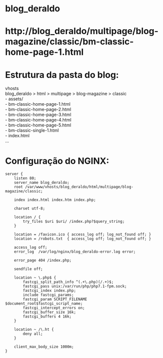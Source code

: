 # blog_deraldo

# http://blog_deraldo/multipage/blog-magazine/classic/bm-classic-home-page-1.html


# Estrutura da pasta do blog:

 vhosts  
  blog_deraldo > html > multipage > blog-magazine > classic  
    - assets/  
    - bm-classic-home-page-1.html  
    - bm-classic-home-page-2.html  
    - bm-classic-home-page-3.html  
    - bm-classic-home-page-4.html  
    - bm-classic-home-page-5.html  
    - bm-classic-single-1.html  
    - index.html  
    ...
                                                   

# Configuração do NGINX:

```
server {
    listen 80;
    server_name blog_deraldo;
    root /var/www/vhosts/blog_deraldo/html/multipage/blog-magazine/classic;
         
    index index.html index.htm index.php;

    charset utf-8;

    location / {
        try_files $uri $uri/ /index.php?$query_string;
    }

    location = /favicon.ico { access_log off; log_not_found off; }
    location = /robots.txt  { access_log off; log_not_found off; }

    access_log off;
    error_log  /var/log/nginx/blog_deraldo-error.log error;

    error_page 404 /index.php;

    sendfile off;

    location ~ \.php$ {
        fastcgi_split_path_info ^(.+\.php)(/.+)$;
        fastcgi_pass unix:/var/run/php/php7.1-fpm.sock;
        fastcgi_index index.php;
        include fastcgi_params;
        fastcgi_param SCRIPT_FILENAME $document_root$fastcgi_script_name;
        fastcgi_intercept_errors on;
        fastcgi_buffer_size 16k;
        fastcgi_buffers 4 16k;
    }

    location ~ /\.ht {
        deny all;
    }
    
    client_max_body_size 1000m;
}

```
